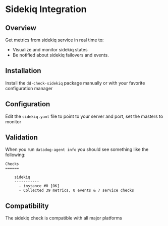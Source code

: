 # Sidekiq Integration

## Overview

Get metrics from sidekiq service in real time to:

* Visualize and monitor sidekiq states
* Be notified about sidekiq failovers and events.

## Installation

Install the `dd-check-sidekiq` package manually or with your favorite configuration manager

## Configuration

Edit the `sidekiq.yaml` file to point to your server and port, set the masters to monitor

## Validation

When you run `datadog-agent info` you should see something like the following:

    Checks
    ======

        sidekiq
        -----------
          - instance #0 [OK]
          - Collected 39 metrics, 0 events & 7 service checks

## Compatibility

The sidekiq check is compatible with all major platforms
